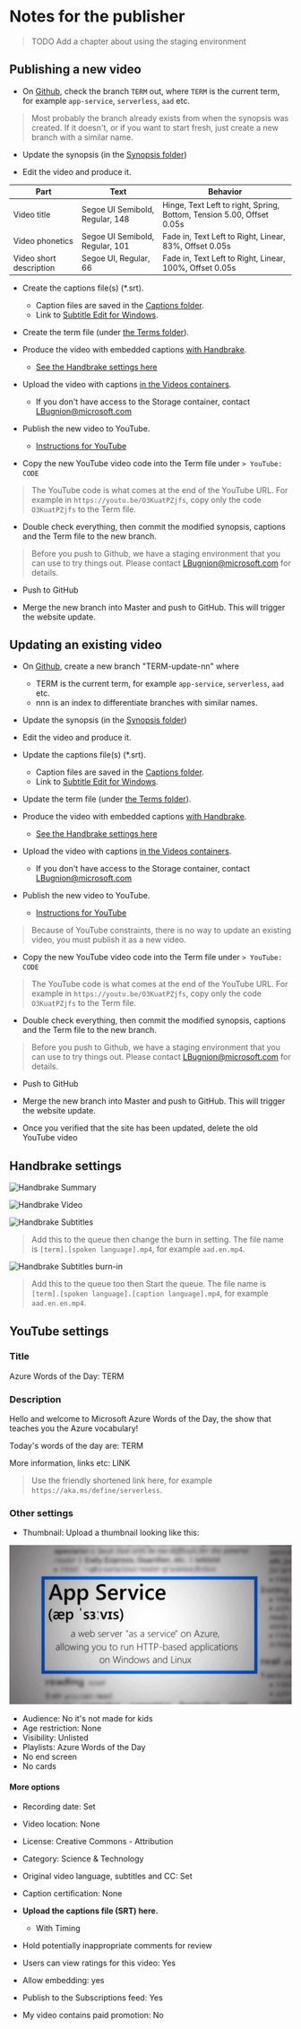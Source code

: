 # Notes for the publisher

> TODO Add a chapter about using the staging environment

## Publishing a new video

- On [Github](https://github.com/lbugnion/ms-glossary), check the branch `TERM` out, where `TERM` is the current term, for example `app-service`, `serverless`, `aad` etc.

> Most probably the branch already exists from when the synopsis was created. If it doesn't, or if you want to start fresh, just create a new branch with a similar name.

- Update the synopsis (in the [Synopsis folder](../synopsis))

- Edit the video and produce it.

|Part|Text|Behavior|
|---------|---------|---------|
|Video title|Segoe UI Semibold, Regular, 148|Hinge, Text Left to right, Spring, Bottom, Tension 5.00, Offset 0.05s|
|Video phonetics|Segoe UI Semibold, Regular, 101|Fade in, Text Left to Right, Linear, 83%, Offset 0.05s|
|Video short description|Segoe UI, Regular, 66|Fade in, Text Left to Right, Linear, 100%, Offset 0.05s|

- Create the captions file(s) (*.srt).
  - Caption files are saved in the [Captions folder](../captions).
  - Link to [Subtitle Edit for Windows](https://www.nikse.dk/SubtitleEdit/).

- Create the term file (under [the Terms folder](../terms/)).

- Produce the video with embedded captions [with Handbrake](https://handbrake.fr/).
  - [See the Handbrake settings here](#handbrake)

- Upload the video with captions [in the Videos containers](http://gslb.ch/462).
  - If you don't have access to the Storage container, contact LBugnion@microsoft.com

- Publish the new video to YouTube.
  - [Instructions for YouTube](#youtube)

- Copy the new YouTube video code into the Term file under `> YouTube: CODE`

> The YouTube code is what comes at the end of the YouTube URL. For example in `https://youtu.be/O3KuatPZjfs`, copy only the code `O3KuatPZjfs` to the Term file.

- Double check everything, then commit the modified synopsis, captions and the Term file to the new branch.

> Before you push to Github, we have a staging environment that you can use to try things out. Please contact LBugnion@microsoft.com for details.

- Push to GitHub

- Merge the new branch into Master and push to GitHub. This will trigger the website update.

## Updating an existing video

- On [Github](https://github.com/lbugnion/ms-glossary), create a new branch "TERM-update-nn" where
  - TERM is the current term, for example `app-service`, `serverless`, `aad` etc.
  - nnn is an index to differentiate branches with similar names.

- Update the synopsis (in the [Synopsis folder](../synopsis))

- Edit the video and produce it.

- Update the captions file(s) (*.srt).
  - Caption files are saved in the [Captions folder](../captions).
  - Link to [Subtitle Edit for Windows](https://www.nikse.dk/SubtitleEdit/).

- Update the term file (under [the Terms folder](../terms/)).

- Produce the video with embedded captions [with Handbrake](https://handbrake.fr/).
  - [See the Handbrake settings here](#handbrake)

- Upload the video with captions [in the Videos containers](http://gslb.ch/462).
  - If you don't have access to the Storage container, contact LBugnion@microsoft.com

- Publish the new video to YouTube.
  - [Instructions for YouTube](#youtube)

> Because of YouTube constraints, there is no way to update an existing video, you must publish it as a new video.

- Copy the new YouTube video code into the Term file under `> YouTube: CODE`

> The YouTube code is what comes at the end of the YouTube URL. For example in `https://youtu.be/O3KuatPZjfs`, copy only the code `O3KuatPZjfs` to the Term file.

- Double check everything, then commit the modified synopsis, captions and the Term file to the new branch.

> Before you push to Github, we have a staging environment that you can use to try things out. Please contact LBugnion@microsoft.com for details.

- Push to GitHub

- Merge the new branch into Master and push to GitHub. This will trigger the website update.

- Once you verified that the site has been updated, delete the old YouTube video

<a id="handbrake"></a>

## Handbrake settings

![Handbrake Summary](./images/2020-06-11_17-03-57.png)

![Handbrake Video](./images/2020-06-11_17-05-50.png)

![Handbrake Subtitles](./images/2020-06-11_17-07-21.png)

> Add this to the queue then change the burn in setting. The file name is `[term].[spoken language].mp4`, for example `aad.en.mp4`.

![Handbrake Subtitles burn-in](./images/2020-06-11_17-08-48.png)

> Add this to the queue too then Start the queue. The file name is `[term].[spoken language].[caption language].mp4`, for example `aad.en.en.mp4`.

<a id="youtube"></a>

## YouTube settings

### Title

Azure Words of the Day: TERM

### Description

Hello and welcome to Microsoft Azure Words of the Day, the show that teaches you the Azure vocabulary!

Today's words of the day are: TERM

More information, links etc:
LINK

> Use the friendly shortened link here, for example `https://aka.ms/define/serverless`.

### Other settings

- Thumbnail: Upload a thumbnail looking like this:

![YouTube thumbnail](images/YouTubeThumb.png)

- Audience: No it's not made for kids
- Age restriction: None
- Visibility: Unlisted
- Playlists: Azure Words of the Day
- No end screen
- No cards

#### More options

- Recording date: Set
- Video location: None
- License: Creative Commons - Attribution
- Category: Science & Technology
- Original video language, subtitles and CC: Set
- Caption certification: None

- **Upload the captions file (SRT) here.**
  - With Timing

- Hold potentially inappropriate comments for review
- Users can view ratings for this video: Yes
- Allow embedding: yes
- Publish to the Subscriptions feed: Yes
- My video contains paid promotion: No
